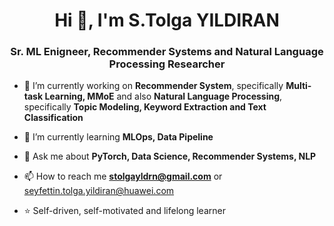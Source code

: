 <h1 align="center">Hi 👋, I'm S.Tolga YILDIRAN</h1>
<h3 align="center">Sr. ML Enigneer, Recommender Systems and Natural Language Processing Researcher</h3>



- 🔭 I’m currently working on **Recommender System**, specifically **Multi-task Learning, MMoE** and also **Natural Language Processing**, specifically **Topic Modeling, Keyword Extraction and Text Classification**

- 🌱 I’m currently learning **MLOps, Data Pipeline**

- 💬 Ask me about **PyTorch, Data Science, Recommender Systems, NLP**

- 📫 How to reach me **stolgayldrn@gmail.com** or seyfettin.tolga.yildiran@huawei.com

- ⭐ Self-driven, self-motivated and lifelong learner

